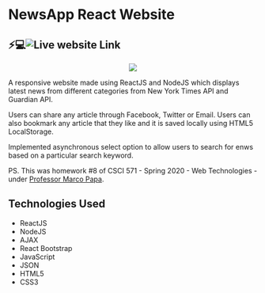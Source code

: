 # NewsApp React Website
## ⚡💻![Live website Link](http://hw8react.appspot.com/)
<div align="center"><img src="https://i.imgur.com/9c2ZSGX.png"/></div>

A responsive website made using ReactJS and NodeJS which displays latest news from different categories from New York Times API and Guardian API.

Users can share any article through Facebook, Twitter or Email. Users can also bookmark any article that they like and it is saved locally using HTML5 LocalStorage.

Implemented asynchronous select option to allow users to search for enws based on a particular search keyword.

PS. This was homework #8 of CSCI 571 - Spring 2020 - Web Technologies - under [Professor Marco Papa](https://viterbi.usc.edu/directory/faculty/Papa/Marco).

## Technologies Used
- ReactJS
- NodeJS
- AJAX
- React Bootstrap
- JavaScript
- JSON
- HTML5
- CSS3

